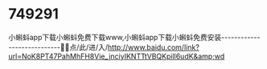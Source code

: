 # 749291
小蝌蚪app下载小蝌蚪免费下载www,小蝌蚪app下载小蝌蚪免费安装----------------------------🦏🦏点/此/进/入/http://www.baidu.com/link?url=NoK8PT47PahMhFH8Vie_jnciyIKNTTtVBQKpill6udK&amp;wd
